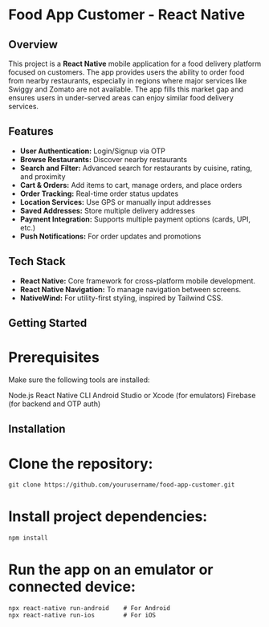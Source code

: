 # **Food App Customer - React Native**

## Overview

This project is a **React Native** mobile application for a food delivery platform focused on customers. The app provides users the ability to order food from nearby restaurants, especially in regions where major services like Swiggy and Zomato are not available. The app fills this market gap and ensures users in under-served areas can enjoy similar food delivery services.

## Features

- **User Authentication:** Login/Signup via OTP
- **Browse Restaurants:** Discover nearby restaurants
- **Search and Filter:** Advanced search for restaurants by cuisine, rating, and proximity
- **Cart & Orders:** Add items to cart, manage orders, and place orders
- **Order Tracking:** Real-time order status updates
- **Location Services:** Use GPS or manually input addresses
- **Saved Addresses:** Store multiple delivery addresses
- **Payment Integration:** Supports multiple payment options (cards, UPI, etc.)
- **Push Notifications:** For order updates and promotions

## Tech Stack

- **React Native:** Core framework for cross-platform mobile development.
- **React Native Navigation:** To manage navigation between screens.
- **NativeWind:** For utility-first styling, inspired by Tailwind CSS.

## Getting Started

# Prerequisites

Make sure the following tools are installed:

Node.js
React Native CLI
Android Studio or Xcode (for emulators)
Firebase (for backend and OTP auth)

## Installation

# Clone the repository:
```
git clone https://github.com/yourusername/food-app-customer.git
```

# Install project dependencies:
```
npm install
```

# Run the app on an emulator or connected device:
```
npx react-native run-android    # For Android
npx react-native run-ios        # For iOS
```

